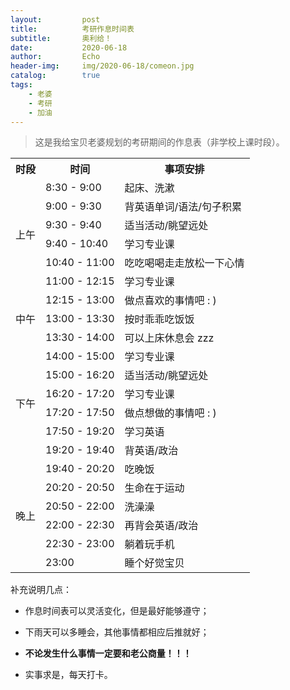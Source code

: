 ```yaml
---
layout:         post
title:          考研作息时间表
subtitle:       奥利给！
date:           2020-06-18
author:         Echo
header-img:     img/2020-06-18/comeon.jpg
catalog:        true
tags: 
    - 老婆
    - 考研
    - 加油
---
```


> 这是我给宝贝老婆规划的考研期间的作息表（非学校上课时段）。

<div style="text-align:center">
<table align="center"><tbody>
    <tr>
        <!-- <th rowspan="3">我占了三行</th> -->
        <th>时段</th>
        <th>时间</th>
        <th>事项安排</th>
    </tr>
    <tr>
        <td rowspan="6">上午</td>
        <td>8:30 - 9:00</td>
        <td>起床、洗漱</td>
    </tr>
    <tr>
        <td>9:00 - 9:30</td>
        <td>背英语单词/语法/句子积累</td>
    </tr>
    <tr>
        <td>9:30 - 9:40</td>
        <td>适当活动/眺望远处</td>
    </tr>
    <tr>
        <td>9:40 - 10:40</td>
        <td>学习专业课</td>
    </tr>
    <tr>
        <td>10:40 - 11:00</td>
        <td>吃吃喝喝走走放松一下心情</td>
    </tr>
    <tr>
        <td>11:00 - 12:15</td>
        <td>学习专业课</td>
    </tr>
    <tr>
        <td rowspan="3">中午</td>
        <td>12:15 - 13:00</td>
        <td>做点喜欢的事情吧 : )</td>
    </tr>
    <tr>
        <td>13:00 - 13:30</td>
        <td>按时乖乖吃饭饭</td>
    </tr>
    <tr>
        <td>13:30 - 14:00</td>
        <td>可以上床休息会 zzz</td>
    </tr>
    <tr>
        <td rowspan="6">下午</td>
        <td>14:00 - 15:00</td>
        <td>学习专业课</td>
    </tr>
    <tr>
        <td>15:00 - 16:20</td>
        <td>适当活动/眺望远处</td>
    </tr>
    <tr>
        <td>16:20 - 17:20</td>
        <td>学习专业课</td>
    </tr>
    <tr>
        <td>17:20 - 17:50</td>
        <td>做点想做的事情吧 : )</td>
    </tr>
    <tr>
        <td>17:50 - 19:20</td>
        <td>学习英语</td>
    </tr>
    <tr>
        <td>19:20 - 19:40</td>
        <td>背英语/政治</td>
    </tr>
    <tr>
        <td rowspan="6">晚上</td>
        <td>19:40 - 20:20</td>
        <td>吃晚饭</td>
    </tr>
    <tr>
        <td>20:20 - 20:50</td>
        <td>生命在于运动</td>
    </tr>
    <tr>
        <td>20:50 - 22:00</td>
        <td>洗澡澡</td>
    </tr>
    <tr>
        <td>22:00 - 22:30</td>
        <td>再背会英语/政治</td>
    </tr>
    <tr>
        <td>22:30 - 23:00</td>
        <td>躺着玩手机</td>
    </tr>
    <tr>
        <td>23:00</td>
        <td>睡个好觉宝贝</td>
    </tr>
</table>
</div>

补充说明几点：

* 作息时间表可以灵活变化，但是最好能够遵守；

* 下雨天可以多睡会，其他事情都相应后推就好；

* **不论发生什么事情一定要和老公商量！！！**

* 实事求是，每天打卡。

